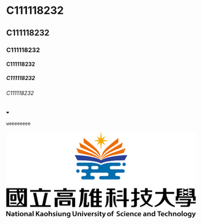 # C111118232
## C111118232
### C111118232
#### C111118232
##### C111118232
###### C111118232

`❤️`

```
weeeeeeee

```

![NKUST](nkust.png "NKUST")
